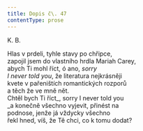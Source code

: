 ```yaml
---
title: Dopis č\. 47
contentType: prose
---
```


<section>

K. B.

Hlas v prdeli, tyhle stavy po chřipce,  
zapojil jsem do vlastního hrdla Mariah Carey,  
abych Ti mohl říct, ó ano, _sorry_  
_I never told you_, že literatura nejkrásněji  
kvete v pařeništích romantických rozporů  
a těch že ve mně nět.  
Chtěl bych Ti říct_, sorry I never told you  
_a konečně všechno vyjevit, přinést na  
podnose, jenže já vždycky všechno  
řekl hned, víš, že Tě chci, co k tomu dodat?

</section>
